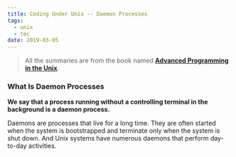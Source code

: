 ```yaml
---
title: Coding Under Unix -- Daemon Processes
tags:
  - unix
  - tec
date: 2019-03-05
---
```


> All the summaries are from the book named **[Advanced Programming in the Unix](https://www.amazon.com/Programming-Environment-Addison-Wesley-Professional-Computing/dp/0201563177/ref=sr_1_fkmrnull_1?crid=2YVJXTV3JD1HC&keywords=advance+programming+in+unix&qid=1551765355&s=gateway&sprefix=advance+unix%2Caps%2C467&sr=8-1-fkmrnull)**.

### What Is Daemon Processes

**We say that a process running without a controlling terminal in the background is a daemon process.**

Daemons are processes that live for a long time. They are often started when the system is bootstrapped and terminate only when the system is shut down. And Unix systems have numerous daemons that perform day-to-day activities.

